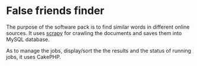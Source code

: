 # False friends finder

The purpose of the software pack is to find similar words in different online sources. It uses [scrapy](https://github.com/scrapy/scrapy) for crawling the documents and saves them into MySQL database.

As to manage the jobs, display/sort the the results and the status of running jobs, it uses CakePHP.

